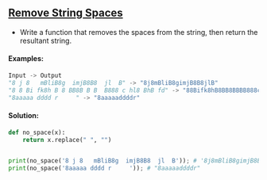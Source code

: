## [Remove String Spaces](https://www.codewars.com/kata/57eae20f5500ad98e50002c5/python)

- Write a function that removes the spaces from the string, then return the resultant string.

#### Examples:

```python
Input -> Output
"8 j 8   mBliB8g  imjB8B8  jl  B" -> "8j8mBliB8gimjB8B8jlB"
"8 8 Bi fk8h B 8 BB8B B B  B888 c hl8 BhB fd" -> "88Bifk8hB8BB8BBBB888chl8BhBfd"
"8aaaaa dddd r     " -> "8aaaaaddddr"
```

#### Solution:

```python
def no_space(x):
    return x.replace(" ", "")


print(no_space('8 j 8   mBliB8g  imjB8B8  jl  B')); # '8j8mBliB8gimjB8B8jlB'
print(no_space('8aaaaa dddd r     ')); # "8aaaaaddddr"
```